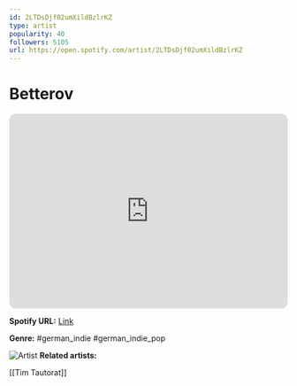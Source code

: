 ```yaml
---
id: 2LTDsDjf02umXildBzlrKZ
type: artist
popularity: 40
followers: 5105
url: https://open.spotify.com/artist/2LTDsDjf02umXildBzlrKZ
---
```

# Betterov

<iframe style="border-radius:12px" src="https://open.spotify.com/embed/artist/2LTDsDjf02umXildBzlrKZ" width="100%" height="352" frameBorder="0" allowfullscreen="" allow="autoplay; clipboard-write; encrypted-media; fullscreen; picture-in-picture" loading="lazy"></iframe>

**Spotify URL:** [Link](https://open.spotify.com/artist/2LTDsDjf02umXildBzlrKZ)

**Genre:**  #german_indie #german_indie_pop

![Artist](https://i.scdn.co/image/ab6761610000e5eb60c9f238dd512fb7629b85b7)
**Related artists:**

[[Tim Tautorat]]
